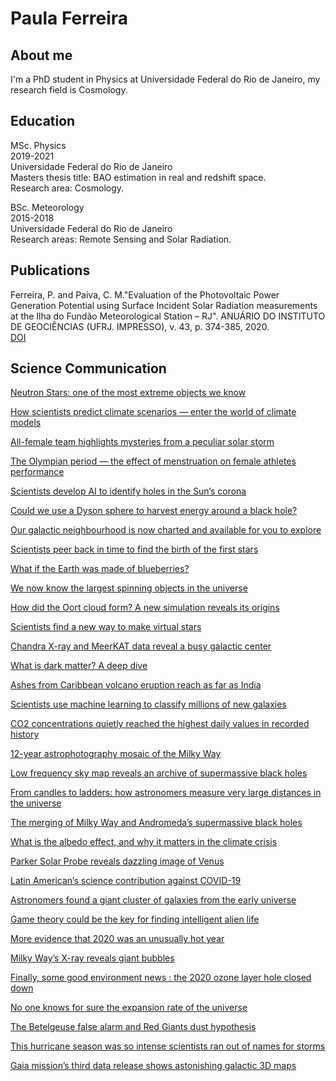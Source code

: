 # Paula Ferreira

<style>
body {
  background-image: url('Large-scale_structure_of_light_distribution_in_the_universe.jpg');
}
</style>


## About me
I'm a PhD student in Physics at Universidade Federal do Rio de Janeiro, my research field is Cosmology.

## Education
<p>MSc. Physics<br>
2019-2021<br>
Universidade Federal do Rio de Janeiro<br>
Masters thesis title: BAO estimation in real and redshift space.<br>
Research area: Cosmology.</p>

<p>BSc. Meteorology<br>
  2015-2018<br>
  Universidade Federal do Rio de Janeiro<br>
  Research areas: Remote Sensing and Solar Radiation.</p>

## Publications
<p>Ferreira, P. and Paiva, C. M."Evaluation of the Photovoltaic Power Generation Potential using Surface Incident Solar Radiation measurements at the Ilha do Fundão Meteorological Station – RJ". ANUÁRIO DO INSTITUTO DE GEOCIÊNCIAS (UFRJ. IMPRESSO), v. 43, p. 374-385, 2020. <br>
<a href="https://revistas.ufrj.br/index.php/aigeo/article/view/34836">DOI</a></p>

## Science Communication

<p> <a href="https://www.zmescience.com/space/neutron-star-feature/"> Neutron Stars: one of the most extreme objects we know
</a> </p>

<p> <a href="https://www.zmescience.com/ecology/climate/climate-models-what-how-30082021/">How scientists predict climate scenarios — enter the world of climate models
 </a> </p>

<p> <a href="https://www.zmescience.com/science/all-female-team-highlights-mysteries-from-a-peculiar-solar-storm/"> All-female team highlights mysteries from a peculiar solar storm
</a> </p>

<p> <a href="https://www.zmescience.com/science/the-olympian-period-the-effect-of-menstruation-on-female-athletes-performance/"> The Olympian period — the effect of menstruation on female athletes performance
</a> </p>

<p> <a href="https://www.zmescience.com/science/scientists-develop-ai-to-identify-holes-in-the-suns-corona/"> Scientists develop AI to identify holes in the Sun’s corona
</a> </p>

<p> <a href="https://www.zmescience.com/science/could-we-use-a-dyson-sphere-to-harvest-energy-around-a-black-hole/"> Could we use a Dyson sphere to harvest energy around a black hole?
</a> </p>

<p> <a href="https://www.zmescience.com/other/astropicture/our-galactic-neighbourhood-is-now-charted-and-available-for-you-to-explore/">Our galactic neighbourhood is now charted and available for you to explore
 </a> </p>

<p> <a href="https://www.zmescience.com/space/astronomy-space/scientists-peer-back-in-time-to-find-the-birth-of-the-first-stars/">Scientists peer back in time to find the birth of the first stars</a> </p>

<p> <a href="https://www.zmescience.com/science/what-if-earth-was-made-of-blueberries/"> What if the Earth was made of blueberries?
</a> </p>

<p> <a href="https://www.zmescience.com/science/astronomy/we-now-know-the-largest-spinning-objects-in-the-universe/"> We now know the largest spinning objects in the universe
</a> </p>

<p> <a href="https://www.zmescience.com/science/how-did-the-oort-cloud-form-a-new-simulation-reveals-its-origins/"> How did the Oort cloud form? A new simulation reveals its origins
</a> </p>

<p> <a href="https://www.zmescience.com/science/making-virtual-stars/">Scientists find a new way to make virtual stars</a> </p>

<p> <a href="https://www.zmescience.com/science/chandra-x-ray-and-meerkat-data-reveal-a-busy-galactic-center/"> Chandra X-ray and MeerKAT data reveal a busy galactic center
</a> </p>

<p> <a href="https://www.zmescience.com/science/physics/what-is-dark-matter/"> What is dark matter? A deep dive
</a> </p>

<p> <a href="https://www.zmescience.com/science/ashes-from-caribbean-volcano-eruption-reach-as-far-as-india/">Ashes from Caribbean volcano eruption reach as far as India
 </a> </p>

<p> <a href="https://www.zmescience.com/science/scientists-use-machine-learning-to-classify-millions-of-new-galaxies/"> Scientists use machine learning to classify millions of new galaxies</a> </p>

<p> <a href="https://www.zmescience.com/ecology/climate/co2-concentrations-quietly-reached-the-highest-daily-values-in-recorded-history/"> CO2 concentrations quietly reached the highest daily values in recorded history
</a> </p>

<p> <a href="https://www.zmescience.com/other/astropicture/12-year-astrophotography-mosaic-of-the-milky-way/"> 12-year astrophotography mosaic of the Milky Way
</a> </p>

<p> <a href="https://www.zmescience.com/science/astronomy/low-frequency-sky-map-reveals-an-archive-of-supermassive-black-holes/"> Low frequency sky map reveals an archive of supermassive black holes
</a> </p>

<p> <a href="https://www.zmescience.com/other/feature-post/universal-expansion-ladder-15032021/">From candles to ladders: how astronomers measure very large distances in the universe
 </a> </p>

<p> <a href="https://www.zmescience.com/space/the-merging-of-milky-way-and-andromedas-supermassive-black-holes/"> The merging of Milky Way and Andromeda’s supermassive black holes
</a> </p>

<p> <a href="https://www.zmescience.com/other/feature-post/the-albedo-effect-05032021/"> What is the albedo effect, and why it matters in the climate crisis</a> </p>

<p> <a href="https://www.zmescience.com/science/parker-solar-probe-reveals-an-dazzling-image-of-venus/"> Parker Solar Probe reveals dazzling image of Venus
</a> </p>

<p> <a href="https://www.zmescience.com/science/news-science/latin-americans-science-contribution-against-covid-19/"> Latin American’s science contribution against COVID-19
</a> </p>

<p> <a href="https://www.zmescience.com/space/astronomers-found-a-giant-cluster-of-galaxies-from-the-early-universe/"> Astronomers found a giant cluster of galaxies from the early universe</a> </p>

<p> <a href="https://www.zmescience.com/space/seti-strategy-game-theory-09022021/"> Game theory could be the key for finding intelligent alien life
</a> </p>

<p> <a href="https://www.zmescience.com/science/news-science/more-evidence-that-2020-was-an-unusually-hot-year/"> More evidence that 2020 was an unusually hot year
</a> </p>

<p> <a href="https://www.zmescience.com/science/milky-ways-x-ray-reveals-giant-bubbles/"> Milky Way’s X-ray reveals giant bubbles</a> </p>

<p> <a href="https://www.zmescience.com/science/finally-some-good-environment-news-the-2020-ozone-layer-hole-closed-down/">Finally, some good environment news : the 2020 ozone layer hole closed down </a></p>

<p> <a href="https://www.zmescience.com/space/no-one-knows-for-sure-the-expansion-rate-of-the-universe/">No one knows for sure the expansion rate of the universe
 </a> </p>

<p> <a href="https://www.zmescience.com/science/the-betelgeuse-false-alarm-and-red-giants-dust-hypothesis/"> The Betelgeuse false alarm and Red Giants dust hypothesis</a></p>

<p> <a href="https://www.zmescience.com/ecology/climate/this-hurricane-season-was-so-intense-scientists-ran-out-of-names-for-storms/">This hurricane season was so intense scientists ran out of names for storms</a> </p>

<p> <a href="https://www.zmescience.com/science/astronomy/gaia-mission-galaxy-map-12102020/">Gaia mission’s third data release shows astonishing galactic 3D maps
</a> </p>
